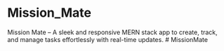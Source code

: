 # Mission_Mate
Mission Mate – A sleek and responsive MERN stack app to create, track, and manage tasks effortlessly with real-time updates.
#   M i s s i o n M a t e  
 